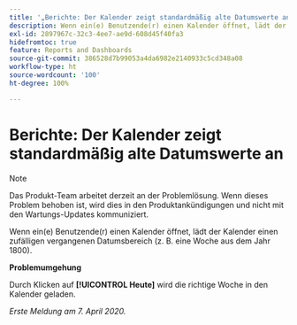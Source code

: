 ```yaml
---
title: '„Berichte: Der Kalender zeigt standardmäßig alte Datumswerte an“'
description: Wenn ein(e) Benutzende(r) einen Kalender öffnet, lädt der Kalender einen zufälligen vergangenen Datumsbereich (z. B. eine Woche aus dem Jahr 1800).
exl-id: 2897967c-32c3-4ee7-ae9d-608d45f40fa3
hidefromtoc: true
feature: Reports and Dashboards
source-git-commit: 386528d7b99053a4da6982e2140933c5cd348a08
workflow-type: ht
source-wordcount: '100'
ht-degree: 100%

---
```


# Berichte: Der Kalender zeigt standardmäßig alte Datumswerte an

>[!NOTE]
>
>Das Produkt-Team arbeitet derzeit an der Problemlösung. Wenn dieses Problem behoben ist, wird dies in den Produktankündigungen und nicht mit den Wartungs-Updates kommuniziert.

Wenn ein(e) Benutzende(r) einen Kalender öffnet, lädt der Kalender einen zufälligen vergangenen Datumsbereich (z. B. eine Woche aus dem Jahr 1800).

**Problemumgehung**

Durch Klicken auf **[!UICONTROL Heute]** wird die richtige Woche in den Kalender geladen.


_Erste Meldung am 7. April 2020._
